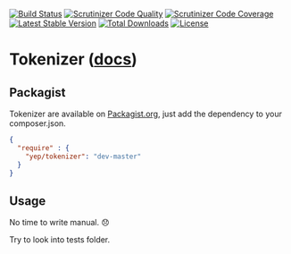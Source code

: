 [![Build Status](https://travis-ci.org/YepFoundation/tokenizer.svg?branch=master)](https://travis-ci.org/YepFoundation/tokenizer)
[![Scrutinizer Code Quality](https://scrutinizer-ci.com/g/YepFoundation/tokenizer/badges/quality-score.png?b=master)](https://scrutinizer-ci.com/g/YepFoundation/tokenizer/?branch=master)
[![Scrutinizer Code Coverage](https://scrutinizer-ci.com/g/YepFoundation/tokenizer/badges/coverage.png?b=master)](https://scrutinizer-ci.com/g/YepFoundation/tokenizer/?branch=master)
[![Latest Stable Version](https://poser.pugx.org/yep/tokenizer/v/stable)](https://packagist.org/packages/yep/tokenizer)
[![Total Downloads](https://poser.pugx.org/yep/tokenizer/downloads)](https://packagist.org/packages/yep/tokenizer)
[![License](https://poser.pugx.org/yep/tokenizer/license)](https://github.com/YepFoundation/tokenizer/blob/master/LICENSE.md)

# Tokenizer ([docs](http://yepfoundation.github.io/tokenizer))

## Packagist
Tokenizer are available on [Packagist.org](https://packagist.org/packages/yep/tokenizer),
just add the dependency to your composer.json.

```json
{
  "require" : {
    "yep/tokenizer": "dev-master"
  }
}
```

## Usage
No time to write manual. :disappointed:

Try to look into tests folder.
